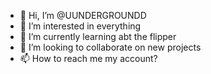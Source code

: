 - 👋 Hi, I’m @UUNDERGROUNDD
- 👀 I’m interested in everything
- 🌱 I’m currently learning abt the flipper
- 💞️ I’m looking to collaborate on new projects
- 📫 How to reach me my account?

<!---
UUNDERGROUNDD/UUNDERGROUNDD is a ✨ special ✨ repository because its `README.md` (this file) appears on your GitHub profile.
You can click the Preview link to take a look at your changes.
--->

